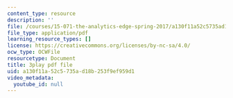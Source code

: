 ```yaml
---
content_type: resource
description: ''
file: /courses/15-071-the-analytics-edge-spring-2017/a130f11a52c5735ad18b253f9ef959d1_akNw8CEHC_c.pdf
file_type: application/pdf
learning_resource_types: []
license: https://creativecommons.org/licenses/by-nc-sa/4.0/
ocw_type: OCWFile
resourcetype: Document
title: 3play pdf file
uid: a130f11a-52c5-735a-d18b-253f9ef959d1
video_metadata:
  youtube_id: null
---
```

